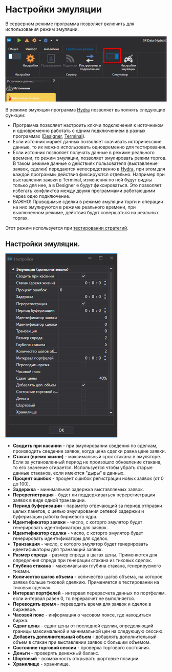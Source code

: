 # Настройки эмуляции

В серверном режиме программа позволяет включить для использования режим эмуляции.

![hydra emulator start](../images/hydra_emulator_start.png)

В режиме эмуляции программа [Hydra](Hydra.md) позволяет выполнять следующие функции:

- Программа позволяет настроить ключи подключения к источником и одновременно работать с одним подключением в разных программах ([Designer](Designer.md), [Terminal](Terminal.md)). 
- Если источник маркет данных позволяет скачивать историчесские данные, то их можно использовать одновременно для тестирования.
- Если источник позволяет получать данные в режиме реального времени, то режим эмуляции, позволяет эмулировать режим торгов. В таком режиме данные о действиях пользователя (выставление заявок, сделки) передаются непосредственно в [Hydra](Hydra.md), при этом для каждой программы действия фиксируются отдельно. Например при выставлении заявки в Terminal, изменения по ней будут видны только для нее, а в Designer е будут фиксироваться. Это позволяет избегать конфликтов между двумя программами работающими через одно подключение. 
- ВАЖНО\! Проводимые сделки в режиме эмуляции торги и операции на них эмулируются в режиме реального времени, при выключенном режиме, действия будут совершаться на реальных торгах.

Этот режим используется при [тестировании стратегий](Shell_emulation.md).

## Настройки эмуляции.

![hydra emulator prop](../images/hydra_emulator_prop.png)

- **Сводить при касании** \- при эмулировании сведения по сделкам, производить сведение заявок, когда цена сделки равна цене заявки.
- **Стакан (время жизни)** \- максимальный срок стакана в эмуляторе. Если за установленный период не произошло обновление стакана, то его значение стирается. Используется чтобы убрать старые данные стаканов, если имеются "дыры" в данных.
- **Процент ошибок** \- процент ошибок регистрации новых заявок (от 0 до 100).
- **Задержка** \- минимальная задержка выставляемых заявок.
- **Перерегистрация** \- будет ли поддерживаться перерегистрация заявок в виде одной транзакции.
- **Период буферизации** \- параметр отвечающий за период отправки целых пакетов, с целью эмулирования сетевой задержки и буферизации работы биржевого ядра.
- **Идентификатор заявки** \- число, с которго эмулятор будет генерировать идентификаторы для заявок.
- **Идентификатор сделки** \- число, с которго эмулятор будет генерировать идентификаторы для сделок.
- **Транзакция** \- число, с которго эмулятор будет генерировать идентификаторы для транзакций заявок.
- **Размер спреда** \- размер спреда в шагах цены. Применяется для определния спреда при генерации стакана из тиковых сделок.
- **Глубина стакана** \- максимальная глубина стакана, генерируемого тиками. 
- **Количество шагов объема** \- количество шагов объема, на которое заявка больше тиковой сделкию. Применяется в тестировании на тиковых сделках.
- **Интервал портфелей** \- интервал перерасчета данных по портфелям. если интервал равен 0, то перерасчет не выполняется.
- **Переводить время** \- переводить время для заявок и сделок в биржевое.
- **Часовой пояс** \- информация о часовом поясе, где находиться биржа.
- **Сдвиг цены** \- сдвиг цены от последней сделки, определяющий границы максимальной и минимальной цен на следующую сессию.
- **Добавить дополнительный объем** \- добавлять дополнительный объем в стакан при выставлении заявок с большим объемом. 
- **Состояние торговой сессии** \- проверка торгового состояния. 
- **Деньги** \- проверять денежный баланс. 
- **Шортовый** \- возможность открывать шортовые позиции. 
- **Хранилище** \- хранилище.
